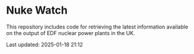 # Nuke Watch

This repository includes code for retrieving the latest information available on the output of EDF nuclear power plants in the UK.

Last updated: 2025-01-18 21:12